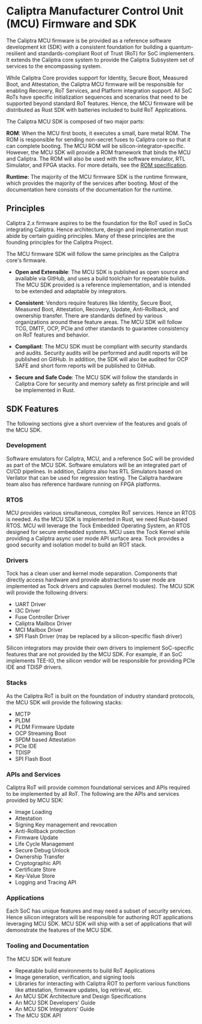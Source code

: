 # Caliptra Manufacturer Control Unit (MCU) Firmware and SDK

The Caliptra MCU firmware is be provided as a reference software development kit (SDK) with a consistent foundation for building a quantum-resilient and standards-compliant Root of Trust (RoT) for SoC implementers. It extends the Caliptra core system to provide the Caliptra Subsystem set of services to the encompassing system.

While Caliptra Core provides support for Identity, Secure Boot, Measured Boot, and Attestation, the Caliptra MCU firmware will be responsible for enabling Recovery, RoT Services, and Platform integration support. All SoC RoTs have specific initialization sequences and scenarios that need to be supported beyond standard RoT features. Hence, the MCU firmware will be distributed as Rust SDK with batteries included to build RoT Applications.

The Caliptra MCU SDK is composed of two major parts:

**ROM**:  When the MCU first boots, it executes a small, bare metal ROM. The ROM is responsible for sending non-secret fuses to Caliptra core so that it can complete booting. The MCU ROM will be silicon-integrator-specific. However, the MCU SDK will provide a ROM framework that binds the MCU and Caliptra. The ROM will also be used with the software emulator, RTL Simulator, and FPGA stacks. For more details, see the [ROM specification](rom.md).

**Runtime**: The majority of the MCU firmware SDK is the runtime firmware, which provides the majority of the services after booting. Most of the documentation here consists of the documentation for the runtime.

## Principles

Caliptra 2.x firmware aspires to be the foundation for the RoT used in SoCs integrating Caliptra. Hence architecture, design and implementation must abide by certain guiding principles. Many of these principles are the founding principles for the Caliptra Project.

The MCU firmware SDK will follow the same principles as the Caliptra core's firmware.

* **Open and Extensible**: The MCU SDK is published as open source and available via GitHub, and uses a build toolchain for repeatable builds. The MCU SDK provided is a reference implementation, and is intended to be extended and adaptable by integrators.

* **Consistent**: Vendors require features like Identity, Secure Boot, Measured Boot, Attestation, Recovery, Update, Anti-Rollback, and ownership transfer. There are standards defined by various organizations around these feature areas. The MCU SDK will follow TCG, DMTF, OCP, PCIe and other standards to guarantee consistency on RoT features and behavior.

* **Compliant**: The MCU SDK must be compliant with security standards and audits. Security audits will be performed and audit reports will be published on GitHub. In addition, the SDK will also be audited for OCP SAFE and short form reports will be published to GitHub.

* **Secure and Safe Code**: The MCU SDK will follow the standards in Caliptra Core for security and memory safety as first principle and will be implemented in Rust.

## SDK Features

The following sections give a short overview of the features and goals of the MCU SDK.

### Development

Software emulators for Caliptra, MCU, and a reference SoC will be provided as part of the MCU SDK. Software emulators will be an integrated part of CI/CD pipelines. In addition, Caliptra also has RTL Simulators based on Verilator that can be used for regression testing. The Caliptra hardware team also has reference hardware running on FPGA platforms.

### RTOS

MCU provides various simultaneous, complex RoT services. Hence an RTOS is needed. As the MCU SDK is implemented in Rust, we need Rust-based RTOS. MCU will leverage the Tock Embedded Operating System, an RTOS designed for secure embedded systems. MCU uses the Tock Kernel while providing a Caliptra async user mode API surface area. Tock provides a good security and isolation model to build an ROT stack.

### Drivers

Tock has a clean user and kernel mode separation. Components that directly access hardware and provide abstractions to user mode are implemented as Tock drivers and capsules (kernel modules). The MCU SDK will provide the following drivers:

* UART Driver
* I3C Driver
* Fuse Controller Driver
* Caliptra Mailbox Driver
* MCI Mailbox Driver
* SPI Flash Driver (may be replaced by a silicon-specific flash driver)

Silicon integrators may provide their own drivers to implement SoC-specific features that are not provided by the MCU SDK. For example, if an SoC implements TEE-IO, the silicon vendor will be responsible for providing PCIe IDE and TDISP drivers.

### Stacks

As the Caliptra RoT is built on the foundation of industry standard protocols, the MCU SDK will provide the following stacks:

* MCTP
* PLDM
* PLDM Firmware Update
* OCP Streaming Boot
* SPDM based Attestation
* PCIe IDE
* TDISP
* SPI Flash Boot

### APIs and Services

Caliptra RoT will provide common foundational services and APIs required to be implemented by all RoT. The following are the APIs and services provided by MCU SDK:

* Image Loading
* Attestation
* Signing Key management and revocation
* Anti-Rollback protection
* Firmware Update
* Life Cycle Management
* Secure Debug Unlock
* Ownership Transfer
* Cryptographic API
* Certificate Store
* Key-Value Store
* Logging and Tracing API

### Applications

Each SoC has unique features and may need a subset of security services. Hence silicon integrators will be responsible for authoring ROT applications leveraging MCU SDK. MCU SDK will ship with a set of applications that will demonstrate the features of the MCU SDK.

### Tooling and Documentation

The MCU SDK will feature

* Repeatable build environments to build RoT Applications
* Image generation, verification, and signing tools
* Libraries for interacting with Caliptra ROT to perform various functions like attestation, firmware updates, log retrieval, etc.
* An MCU SDK Architecture and Design Specifications
* An MCU SDK Developers' Guide
* An MCU SDK Integrators' Guide
* The MCU SDK API
